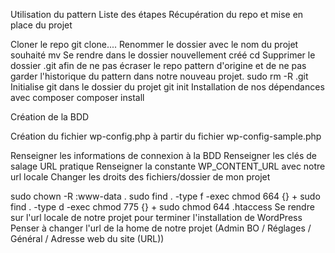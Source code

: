 Utilisation du pattern
Liste des étapes
Récupération du repo et mise en place du projet

Cloner le repo git clone....
Renommer le dossier avec le nom du projet souhaité mv <anciennom> <nouveaunom>
Se rendre dans le dossier nouvellement créé cd <nouveaunom>
Supprimer le dossier .git afin de ne pas écraser le repo pattern d'origine et de ne pas garder l'historique du pattern dans notre nouveau projet. sudo rm -R .git
Initialise git dans le dossier du projet git init
Installation de nos dépendances avec composer composer install

Création de la BDD

Création du fichier wp-config.php à partir du fichier wp-config-sample.php

Renseigner les informations de connexion à la BDD
Renseigner les clés de salage URL pratique
Renseigner la constante WP_CONTENT_URL avec notre url locale
Changer les droits des fichiers/dossier de mon projet

sudo chown -R <user>:www-data .
sudo find . -type f -exec chmod 664 {} +
sudo find . -type d -exec chmod 775 {} +
sudo chmod 644 .htaccess
Se rendre sur l'url locale de notre projet pour terminer l'installation de WordPress
Penser à changer l'url de la home de notre projet (Admin BO / Réglages / Général / Adresse web du site (URL))
